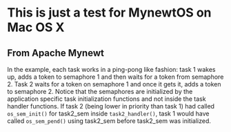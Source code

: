# This is just a test for MynewtOS on Mac OS X

From Apache Mynewt
----------------------------

In the example, each task works in a ping-pong like fashion: task 1 wakes up,
adds a token to semaphore 1 and then waits for a token from semaphore 2.
Task 2 waits for a token on semaphore 1 and once it gets it, adds a token to semaphore 2.
Notice that the semaphores are initialized by the application specific task initialization
functions and not inside the task handler functions. If task 2 (being lower in priority than task 1)
had called `os_sem_init()` for task2_sem inside `task2_handler()`, task 1 would have
called `os_sem_pend()` using task2_sem before task2_sem was initialized.
